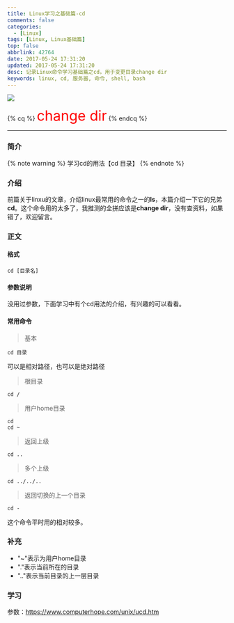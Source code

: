 ```yaml
---
title: Linux学习之基础篇-cd
comments: false
categories:
  - [Linux]
tags: [Linux, Linux基础篇]
top: false
abbrlink: 42764
date: 2017-05-24 17:31:20
updated: 2017-05-24 17:31:20
desc: 记录Linux命令学习基础篇之cd，用于变更目录change dir
keywords: linux, cd, 服务器, 命令, shell, bash
---
```


![](/images/article_linux_cd.png)

{% cq %}
<font size=6.5 color='red'>change dir</font>
{% endcq %}

<!--more-->
<hr />

### 简介

{% note warning %}
学习cd的用法【cd 目录】
{% endnote %}

### 介绍

前篇关于linxu的文章，介绍linux最常用的命令之一的**ls**，本篇介绍一下它的兄弟**cd**。这个命令用的太多了，我推测的全拼应该是**change dir**，没有查资料，如果错了，欢迎留言。

### 正文

#### 格式

```
cd [目录名]
```

#### 参数说明

没用过参数，下面学习中有个cd用法的介绍，有兴趣的可以看看。

#### 常用命令

> 基本

```
cd 目录
```
可以是相对路径，也可以是绝对路径

> 根目录

```
cd /
```
> 用户home目录

```
cd
cd ~
```
> 返回上级

```
cd ..
```
> 多个上级

```
cd ../../..
```

> 返回切换的上一个目录

```
cd -
```
这个命令平时用的相对较多。

### 补充

- "~"表示为用户home目录
- "."表示当前所在的目录
- ".."表示当前目录的上一层目录

### 学习

参数：https://www.computerhope.com/unix/ucd.htm
